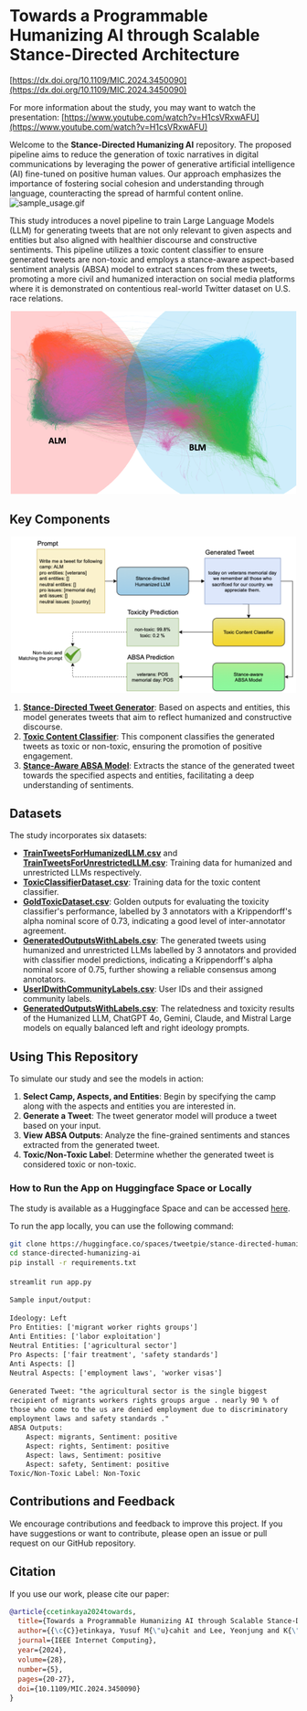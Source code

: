 # Towards a Programmable Humanizing AI through Scalable Stance-Directed Architecture
[https://dx.doi.org/10.1109/MIC.2024.3450090](https://dx.doi.org/10.1109/MIC.2024.3450090)

For more information about the study, you may want to watch the presentation: [https://www.youtube.com/watch?v=H1csVRxwAFU](https://www.youtube.com/watch?v=H1csVRxwAFU)

Welcome to the **Stance-Directed Humanizing AI** repository. The proposed pipeline aims to reduce the generation of toxic narratives in digital communications by leveraging the power of generative artificial intelligence (AI) fine-tuned on positive human values. Our approach emphasizes the importance of fostering social cohesion and understanding through language, counteracting the spread of harmful content online.
![sample_usage.gif](images/sample_usage.gif)

This study introduces a novel pipeline to train Large Language Models (LLM) for generating tweets that are not only relevant to given aspects and entities but also aligned with healthier discourse and constructive sentiments. This pipeline utilizes a toxic content classifier to ensure generated tweets are non-toxic and employs a stance-aware aspect-based sentiment analysis (ABSA) model to extract stances from these tweets, promoting a more civil and humanized interaction on social media platforms where it is demonstrated on contentious real-world Twitter dataset on U.S. race relations.

<p align="center"><img src="./images/communities.png" width="500px"></p>

## Key Components
<p align="center"><img src="./images/pipeline.png" width="500px"></p>

1. **[Stance-Directed Tweet Generator](https://huggingface.co/tweetpie/stance-directed-tweet-generator)**: Based on aspects and entities, this model generates tweets that aim to reflect humanized and constructive discourse.
2. **[Toxic Content Classifier](https://huggingface.co/tweetpie/toxic-content-detector)**: This component classifies the generated tweets as toxic or non-toxic, ensuring the promotion of positive engagement.
3. **[Stance-Aware ABSA Model](https://huggingface.co/tweetpie/stance-aware-absa)**: Extracts the stance of the generated tweet towards the specified aspects and entities, facilitating a deep understanding of sentiments.

## Datasets

The study incorporates six datasets:
- **[TrainTweetsForHumanizedLLM.csv](data/TrainTweetsForHumanizedLLM.csv)** and **[TrainTweetsForUnrestrictedLLM.csv](data/TrainTweetsForUnrestrictedLLM.csv)**: Training data for humanized and unrestricted LLMs respectively.
- **[ToxicClassifierDataset.csv](data/ToxicClassifierDataset.csv)**: Training data for the toxic content classifier.
- **[GoldToxicDataset.csv](data/GoldToxicDataset.csv)**: Golden outputs for evaluating the toxicity classifier's performance, labelled by 3 annotators with a Krippendorff's alpha nominal score of 0.73, indicating a good level of inter-annotator agreement.
- **[GeneratedOutputsWithLabels.csv](data/GeneratedOutputsWithLabes.csv)**: The generated tweets using humanized and unrestricted LLMs labelled by 3 annotators and provided with classifier model predictions, indicating a Krippendorff's alpha nominal score of 0.75, further showing a reliable consensus among annotators.
- **[UserIDwithCommunityLabels.csv](data/UserIDwithCommunityLabels.csv)**: User IDs and their assigned community labels.
- **[GeneratedOutputsWithLabels.csv](data/GeneratedOutputsWithLabels.csv)**: The relatedness and toxicity results of the Humanized LLM, ChatGPT 4o, Gemini, Claude, and Mistral Large models on equally balanced left and right ideology prompts.

## Using This Repository

To simulate our study and see the models in action:

1. **Select Camp, Aspects, and Entities**: Begin by specifying the camp along with the aspects and entities you are interested in.
2. **Generate a Tweet**: The tweet generator model will produce a tweet based on your input.
3. **View ABSA Outputs**: Analyze the fine-grained sentiments and stances extracted from the generated tweet.
4. **Toxic/Non-Toxic Label**: Determine whether the generated tweet is considered toxic or non-toxic.

### How to Run the App on Huggingface Space or Locally
The study is available as a Huggingface Space and can be accessed [here](https://huggingface.co/spaces/tweetpie/stance-directed-humanizing-ai).

To run the app locally, you can use the following command:

```bash
git clone https://huggingface.co/spaces/tweetpie/stance-directed-humanizing-ai
cd stance-directed-humanizing-ai
pip install -r requirements.txt

streamlit run app.py
```

```plaintext
Sample input/output:

Ideology: Left
Pro Entities: ['migrant worker rights groups']
Anti Entities: ['labor exploitation']
Neutral Entities: ['agricultural sector']
Pro Aspects: ['fair treatment', 'safety standards']
Anti Aspects: []
Neutral Aspects: ['employment laws', 'worker visas']

Generated Tweet: "the agricultural sector is the single biggest recipient of migrants workers rights groups argue . nearly 90 % of those who come to the us are denied employment due to discriminatory employment laws and safety standards ."
ABSA Outputs:
    Aspect: migrants, Sentiment: positive
    Aspect: rights, Sentiment: positive
    Aspect: laws, Sentiment: positive
    Aspect: safety, Sentiment: positive 
Toxic/Non-Toxic Label: Non-Toxic
```

## Contributions and Feedback

We encourage contributions and feedback to improve this project. If you have suggestions or want to contribute, 
please open an issue or pull request on our GitHub repository.

## Citation

If you use our work, please cite our paper:

```bibtex
@article{ccetinkaya2024towards,
  title={Towards a Programmable Humanizing AI through Scalable Stance-Directed Architecture},
  author={{\c{C}}etinkaya, Yusuf M{\"u}cahit and Lee, Yeonjung and K{\"u}lah, Emre and Toroslu, {\.I}smail Hakk{\i} and Cowan, Michael A and Davulcu, Hasan},
  journal={IEEE Internet Computing},
  year={2024},
  volume={28},
  number={5},
  pages={20-27},
  doi={10.1109/MIC.2024.3450090}
}
```

